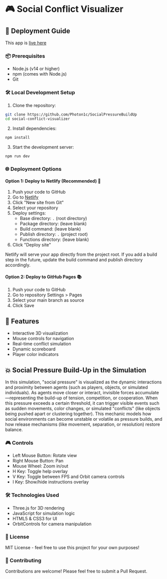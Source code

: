 # 🎮 Social Conflict Visualizer

## 🚀 Deployment Guide

This app is [live here](https://socialpressurebuildup.netlify.app/)

### 📦 Prerequisites
- Node.js (v14 or higher)
- npm (comes with Node.js)
- Git

### 🛠️ Local Development Setup
1. Clone the repository:
```bash
git clone https://github.com/Photon1c/SocialPressureBuildUp
cd social-conflict-visualizer
```

2. Install dependencies:
```bash
npm install
```

3. Start the development server:
```bash
npm run dev
```

### 🌐 Deployment Options

#### Option 1: Deploy to Netlify (Recommended) 🚀
1. Push your code to GitHub
2. Go to [Netlify](https://www.netlify.com/)
3. Click "New site from Git"
4. Select your repository
5. Deploy settings:
   - Base directory: `.` (root directory)
   - Package directory: (leave blank)
   - Build command: (leave blank)
   - Publish directory: `.` (project root)
   - Functions directory: (leave blank)
6. Click "Deploy site"

Netlify will serve your app directly from the project root. If you add a build step in the future, update the build command and publish directory accordingly.

#### Option 2: Deploy to GitHub Pages 📚
1. Push your code to GitHub
2. Go to repository Settings > Pages
3. Select your main branch as source
4. Click Save

## 🎯 Features
- Interactive 3D visualization
- Mouse controls for navigation
- Real-time conflict simulation
- Dynamic scoreboard
- Player color indicators

## 💥 Social Pressure Build-Up in the Simulation

In this simulation, "social pressure" is visualized as the dynamic interactions and proximity between agents (such as players, objects, or simulated individuals). As agents move closer or interact, invisible forces accumulate—representing the build-up of tension, competition, or cooperation. When this pressure exceeds a certain threshold, it can trigger visible events such as sudden movements, color changes, or simulated "conflicts" (like objects being pushed apart or clustering together). This mechanic models how social environments can become unstable or volatile as pressure builds, and how release mechanisms (like movement, separation, or resolution) restore balance.

### 🎮 Controls
- Left Mouse Button: Rotate view
- Right Mouse Button: Pan
- Mouse Wheel: Zoom in/out
- H Key: Toggle help overlay
- V Key: Toggle between FPS and Orbit camera controls
- I Key: Show/hide instructions overlay

### 🛠️ Technologies Used
- Three.js for 3D rendering
- JavaScript for simulation logic
- HTML5 & CSS3 for UI
- OrbitControls for camera manipulation

### 📝 License
MIT License - feel free to use this project for your own purposes!

### 👥 Contributing
Contributions are welcome! Please feel free to submit a Pull Request. 
